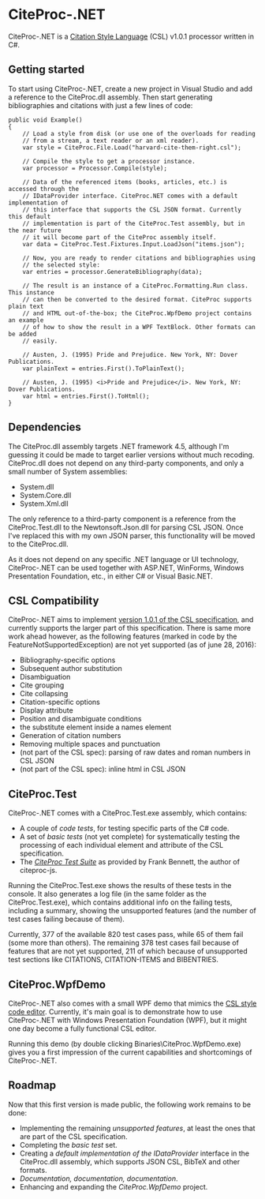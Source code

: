 # CiteProc-.NET

CiteProc-.NET is a [Citation Style Language](http://citationstyles.org/) (CSL)
v1.0.1 processor written in C#.

## Getting started
To start using CiteProc-.NET, create a new project in Visual Studio and add a reference to the CiteProc.dll assembly. Then start generating bibliographies and citations with just a few lines of code:

    public void Example()
    {
        // Load a style from disk (or use one of the overloads for reading
        // from a stream, a text reader or an xml reader).
        var style = CiteProc.File.Load("harvard-cite-them-right.csl");

        // Compile the style to get a processor instance.
        var processor = Processor.Compile(style);

        // Data of the referenced items (books, articles, etc.) is accessed through the
        // IDataProvider interface. CiteProc.NET comes with a default implementation of
        // this interface that supports the CSL JSON format. Currently this default
        // implementation is part of the CiteProc.Test assembly, but in the near future
        // it will become part of the CiteProc assembly itself.
        var data = CiteProc.Test.Fixtures.Input.LoadJson("items.json");

        // Now, you are ready to render citations and bibliographies using
        // the selected style:
        var entries = processor.GenerateBibliography(data);

        // The result is an instance of a CiteProc.Formatting.Run class. This instance
        // can then be converted to the desired format. CiteProc supports plain text
        // and HTML out-of-the-box; the CiteProc.WpfDemo project contains an example
        // of how to show the result in a WPF TextBlock. Other formats can be added
        // easily.
        
        // Austen, J. (1995) Pride and Prejudice. New York, NY: Dover Publications.
        var plainText = entries.First().ToPlainText();

        // Austen, J. (1995) <i>Pride and Prejudice</i>. New York, NY: Dover Publications.
        var html = entries.First().ToHtml();
    }

## Dependencies
The CiteProc.dll assembly targets .NET framework 4.5, although I'm guessing it could be made to target earlier versions without much recoding. CiteProc.dll does not depend on any third-party components, and only a small number of System assemblies:
* System.dll
* System.Core.dll
* System.Xml.dll

The only reference to a third-party component is a reference from the CiteProc.Test.dll to the Newtonsoft.Json.dll for parsing CSL JSON. Once I've replaced this with my own JSON parser, this functionality will be moved to the CiteProc.dll.

As it does not depend on any specific .NET language or UI technology, CiteProc-.NET can be used together with ASP.NET, WinForms, Windows Presentation Foundation, etc., in either C# or Visual Basic.NET. 

## CSL Compatibility
CiteProc-.NET aims to implement [version 1.0.1 of the CSL specification](http://docs.citationstyles.org/en/stable/specification.html), and currently supports the larger part of this specification. There is same more work ahead however, as the following features (marked in code by the FeatureNotSupportedException) are not yet supported (as of june 28, 2016):
* Bibliography-specific options
* Subsequent author substitution
* Disambiguation
* Cite grouping
* Cite collapsing
* Citation-specific options
* Display attribute
* Position and disambiguate conditions
* the substitute element inside a names element
* Generation of citation numbers
* Removing multiple spaces and punctuation
* (not part of the CSL spec): parsing of raw dates and roman numbers in CSL JSON
* (not part of the CSL spec): inline html in CSL JSON

## CiteProc.Test
CiteProc-.NET comes with a CiteProc.Test.exe assembly, which contains:
* A couple of *code tests*, for testing specific parts of the C# code.
* A set of *basic tests* (not yet complete) for systematically testing the processing of each individual element and attribute of the CSL specification.
* The *[CiteProc Test Suite](https://bitbucket.org/bdarcus/citeproc-test)* as provided by Frank Bennett, the author of citeproc-js.

Running the CiteProc.Test.exe shows the results of these tests in the console. It also generates a log file (in the same folder as the CiteProc.Test.exe), which contains additional info on the failing tests, including a summary, showing the unsupported features (and the number of test cases failing because of them).

Currently, 377 of the available 820 test cases pass, while 65 of them fail (some more than others). The remaining 378 test cases fail because of features that are not yet supported, 211 of which because of unsupported test sections like CITATIONS, CITATION-ITEMS and BIBENTRIES.

## CiteProc.WpfDemo
CiteProc-.NET also comes with a small WPF demo that mimics the [CSL style code editor](http://editor.citationstyles.org/codeEditor/). Currently, it's main goal is to demonstrate how to use CiteProc-.NET with Windows Presentation Foundation (WPF), but it might one day become a fully functional CSL editor.

Running this demo (by double clicking Binaries\CiteProc.WpfDemo.exe) gives you a first impression of the current capabilities and shortcomings of CiteProc-.NET.

## Roadmap
Now that this first version is made public, the following work remains to be done: 
* Implementing the remaining *unsupported features*, at least the ones that are part of the CSL specification.
* Completing the *basic test* set.
* Creating a *default implementation of the IDataProvider* interface in the CiteProc.dll assembly, which  supports JSON CSL, BibTeX and other formats.
* *Documentation, documentation, documentation*.
* Enhancing and expanding the *CiteProc.WpfDemo* project.
